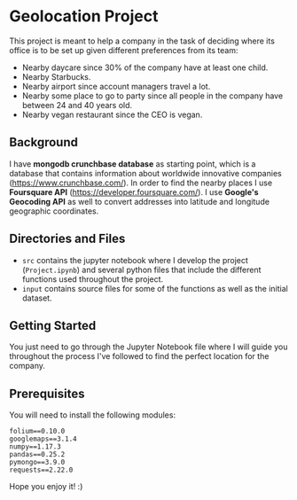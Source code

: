 # Geolocation Project

This project is meant to help a company in the task of deciding where its office is to be set up given different preferences from its team: 
- Nearby daycare since 30% of the company have at least one child.
- Nearby Starbucks.
- Nearby airport since account managers travel a lot.
- Nearby some place to go to party since all people in the company have between 24 and 40 years old.
- Nearby vegan restaurant since the CEO is vegan.

## Background

I have **mongodb crunchbase database** as starting point, which is a database that contains information about worldwide innovative companies (https://www.crunchbase.com/). 
In order to find the nearby places I use **Foursquare API** (https://developer.foursquare.com/).
I use **Google's Geocoding API** as well to convert addresses into latitude and longitude geographic coordinates.

## Directories and Files

- `src` contains the jupyter notebook where I develop the project  (`Project.ipynb`) and several python files that include the different functions used throughout the project.
- `input` contains source files for some of the functions as well as the initial dataset.

## Getting Started

You just need to go through the Jupyter Notebook file where I will guide you throughout the process I've followed to find the perfect location for the company.

## Prerequisites

You will need to install the following modules:

    folium==0.10.0
    googlemaps==3.1.4
    numpy==1.17.3
    pandas==0.25.2
    pymongo==3.9.0
    requests==2.22.0


Hope you enjoy it! :) 








